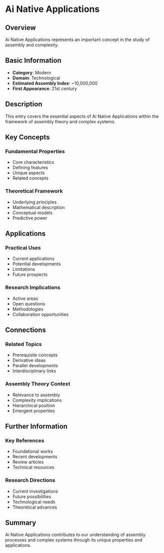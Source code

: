 # Ai Native Applications

## Overview

Ai Native Applications represents an important concept in the study of assembly and complexity.

## Basic Information

- **Category**: Modern
- **Domain**: Technological
- **Estimated Assembly Index**: ~10,000,000
- **First Appearance**: 21st century

## Description

This entry covers the essential aspects of Ai Native Applications within the framework of assembly theory and complex systems.

## Key Concepts

### Fundamental Properties
- Core characteristics
- Defining features
- Unique aspects
- Related concepts

### Theoretical Framework
- Underlying principles
- Mathematical description
- Conceptual models
- Predictive power

## Applications

### Practical Uses
- Current applications
- Potential developments
- Limitations
- Future prospects

### Research Implications
- Active areas
- Open questions
- Methodologies
- Collaboration opportunities

## Connections

### Related Topics
- Prerequisite concepts
- Derivative ideas
- Parallel developments
- Interdisciplinary links

### Assembly Theory Context
- Relevance to assembly
- Complexity implications
- Hierarchical position
- Emergent properties

## Further Information

### Key References
- Foundational works
- Recent developments
- Review articles
- Technical resources

### Research Directions
- Current investigations
- Future possibilities
- Technological needs
- Theoretical advances

## Summary

Ai Native Applications contributes to our understanding of assembly processes and complex systems through its unique properties and applications.
